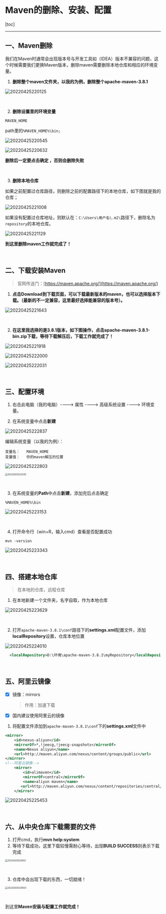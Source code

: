 # Maven的删除、安装、配置

[toc]

---

## 一、Maven删除

我们在Maven时通常会出现版本号与开发工具如（IDEA）版本不兼容的问题，这个时候需要我们更换Maven版本，删除maven需要删除本地仓库和相应的环境变量。

1. **删除整个maven文件夹，以我的为例，删除整个apache-maven-3.8.1**

![20220425220125](https://xleixz.oss-cn-nanjing.aliyuncs.com/typora-img/20220425220125.png)

​	

2. **删除设置里的环境变量**

`MAVEN_HOME`

path里的`%MAVEN_HOME%\bin;`

![20220425220545](https://xleixz.oss-cn-nanjing.aliyuncs.com/typora-img/20220425220545.png)

![20220425220632](https://xleixz.oss-cn-nanjing.aliyuncs.com/typora-img/20220425220632.png)

**删除后一定要点击确定 ，否则会删除失败**

​	

3. **删除本地仓库**

如果之前配置过仓库路径，则删除之前的配置路径下的本地仓库，如下图就是我的仓库；

![20220425221008](https://xleixz.oss-cn-nanjing.aliyuncs.com/typora-img/20220425221008.png)

如果没有配置过仓库地址，则默认在：`C:\Users\用户名\.m2\`路径下，删除名为`repository`的本地仓库。

![20220425221129](https://xleixz.oss-cn-nanjing.aliyuncs.com/typora-img/20220425221129.png)

**到这里删除maven工作就完成了！**

​	

## 二、下载安装Maven

> 官网传送门：[https://maven.apache.org/](https://maven.apache.org/)

1. **点击Download到下载页面，可以下载最新版本的maven，也可以选择版本下载。（最新的不一定兼容，这里最好选择能兼容的版本号）。**

![20220425221643](https://xleixz.oss-cn-nanjing.aliyuncs.com/typora-img/20220425221643.png)

​	

2. **在这里我选择的是3.8.1版本，如下图操作，点击apache-maven-3.8.1-bin.zip下载，等待下载解压后，下载工作就完成了！**

![20220425221918](https://xleixz.oss-cn-nanjing.aliyuncs.com/typora-img/20220425221918.png)

![20220425222000](https://xleixz.oss-cn-nanjing.aliyuncs.com/typora-img/20220425222000.png)

![20220425222031](https://xleixz.oss-cn-nanjing.aliyuncs.com/typora-img/20220425222031.png)

​	

## 三、配置环境

1. 右击此电脑（我的电脑）----> 属性 ----> 高级系统设置 ----> 环境变量。

2. 在系统变量中点击**新建**

![20220425222837](https://xleixz.oss-cn-nanjing.aliyuncs.com/typora-img/20220425222837.png)

编辑系统变量（以我的为例）：

```plain
变量名：   MAVEN_HOME
变量值：   你的maven解压的位置
```

![20220425222803](https://xleixz.oss-cn-nanjing.aliyuncs.com/typora-img/20220425222803.png)

<img src="https://xleixz.oss-cn-nanjing.aliyuncs.com/typora-img/20220425222535.png" alt="20220425222535" style="zoom:50%;" />

​	

3. 在系统变量的**Path**中点击**新建**，添加完后点击确定

```
%MAVEN_HOME%\bin
```

![20220425223153](https://xleixz.oss-cn-nanjing.aliyuncs.com/typora-img/20220425223153.png)

​	

4. 打开命令行（win+R，输入cmd）查看是否配置成功

```
mvn -version
```

![20220425223343](https://xleixz.oss-cn-nanjing.aliyuncs.com/typora-img/20220425223343.png)

​	

## 四、搭建本地仓库

> 在本地的仓库，远程仓库

1. 在本地新建一个文件夹，名字自取，作为本地仓库

![20220425223629](https://xleixz.oss-cn-nanjing.aliyuncs.com/typora-img/20220425223629.png)

​		

2. 打开`apache-maven-3.8.1\conf`路径下的**settings.xml**配置文件，添加**localRepository**设置，仓库本地位置

![20220425224010](https://xleixz.oss-cn-nanjing.aliyuncs.com/typora-img/20220425224010.png)

```xml
  <localRepository>D:\环境\apache-maven-3.8.1\myRepository</localRepository>
```

​	

## 五、阿里云镜像

- [x] 镜像：mirrors

  > 作用：加速下载

- [x] 国内建议使用阿里云的镜像

1. 将配置文件添加到`apache-maven-3.8.1\conf`下的**settings.xml**文件中

```xml
<mirror>
    <id>nexus-aliyun</id>
    <mirrorOf>*,!jeecg,!jeecg-snapshots</mirrorOf>
    <name>Nexus aliyun</name>
    <url>http://maven.aliyun.com/nexus/content/groups/public</url>
</mirror>
<!--阿里云镜像-->
    <mirror>
	    <id>alimaven</id>
    	<mirrorOf>central</mirrorOf>
    	<name>aliyun maven</name>
	   <url>http://maven.aliyun.com/nexus/content/repositories/central/</url>
    </mirror>
```

![20220425225453](https://xleixz.oss-cn-nanjing.aliyuncs.com/typora-img/20220425225453.png)

​	

## 六、从中央仓库下载需要的文件

1. 打开cmd，执行**mvn help:system**
2. 等待下载成功，这里下载较慢需耐心等待，出现**BUILD SUCCESS**则表示下载完成

<img src="https://xleixz.oss-cn-nanjing.aliyuncs.com/typora-img/20220425225612.png" alt="20220425225612" style="zoom:50%;" />

​	

3. 仓库中会出现下载的东西，一切就绪！

<img src="https://xleixz.oss-cn-nanjing.aliyuncs.com/typora-img/20220425225833.png" alt="20220425225833" style="zoom:50%;" />

​	

到这里**Maven安装与配置工作就完成！**
